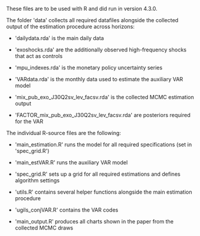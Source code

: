 These files are to be used with R and did run in version 4.3.0.

The folder 'data' collects all required datafiles alongside the collected output of the estimation procedure across horizons:

- 'dailydata.rda' is the main daily data
- 'exoshocks.rda' are the additionally observed high-frequency shocks that act as controls
- 'mpu_indexes.rda' is the monetary policy uncertainty series
- 'VARdata.rda' is the monthly data used to estimate the auxiliary VAR model

- 'mix_pub_exo_J30Q2sv_lev_facsv.rda' is the collected MCMC estimation output
- 'FACTOR_mix_pub_exo_J30Q2sv_lev_facsv.rda' are posteriors required for the VAR

The individual R-source files are the following:

- 'main_estimation.R' runs the model for all required specifications (set in 'spec_grid.R')
- 'main_estVAR.R' runs the auxiliary VAR model
- 'spec_grid.R' sets up a grid for all required estimations and defines algorithm settings
- 'utils.R' contains several helper functions alongside the main estimation procedure
- 'ugils_conjVAR.R' contains the VAR codes

- 'main_output.R' produces all charts shown in the paper from the collected MCMC draws

